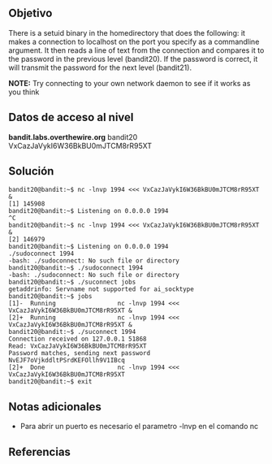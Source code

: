 ## Objetivo
There is a setuid binary in the homedirectory that does the following: it makes a connection to localhost on the port you specify as a commandline argument. It then reads a line of text from the connection and compares it to the password in the previous level (bandit20). If the password is correct, it will transmit the password for the next level (bandit21).

**NOTE:** Try connecting to your own network daemon to see if it works as you think

## Datos de acceso al nivel
**bandit.labs.overthewire.org**
bandit20
VxCazJaVykI6W36BkBU0mJTCM8rR95XT
## Solución
```
bandit20@bandit:~$ nc -lnvp 1994 <<< VxCazJaVykI6W36BkBU0mJTCM8rR95XT &
[1] 145908
bandit20@bandit:~$ Listening on 0.0.0.0 1994
^C
bandit20@bandit:~$ nc -lnvp 1994 <<< VxCazJaVykI6W36BkBU0mJTCM8rR95XT &
[2] 146979
bandit20@bandit:~$ Listening on 0.0.0.0 1994
./sudoconnect 1994
-bash: ./sudoconnect: No such file or directory
bandit20@bandit:~$ ./sudoconnect 1994
-bash: ./sudoconnect: No such file or directory
bandit20@bandit:~$ ./suconnect jobs
getaddrinfo: Servname not supported for ai_socktype
bandit20@bandit:~$ jobs
[1]-  Running                 nc -lnvp 1994 <<< VxCazJaVykI6W36BkBU0mJTCM8rR95XT &
[2]+  Running                 nc -lnvp 1994 <<< VxCazJaVykI6W36BkBU0mJTCM8rR95XT &
bandit20@bandit:~$ ./suconnect 1994
Connection received on 127.0.0.1 51868
Read: VxCazJaVykI6W36BkBU0mJTCM8rR95XT
Password matches, sending next password
NvEJF7oVjkddltPSrdKEFOllh9V1IBcq
[2]+  Done                    nc -lnvp 1994 <<< VxCazJaVykI6W36BkBU0mJTCM8rR95XT
bandit20@bandit:~$ exit
```

## Notas adicionales
- Para abrir un puerto es necesario el parametro -lnvp en el comando nc

## Referencias

